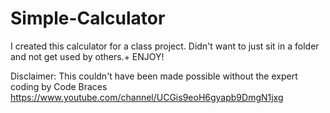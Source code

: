 # Simple-Calculator
I created this calculator for a class project. Didn't want to just sit in a folder and not get used by others.+
ENJOY!

Disclaimer: This couldn't have been made possible without the expert coding by Code Braces https://www.youtube.com/channel/UCGis9eoH6gyapb9DmgN1jxg  
